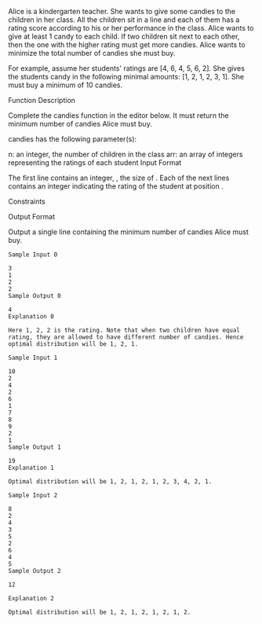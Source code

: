 Alice is a kindergarten teacher. She wants to give some candies to the children in her class.  All the children sit in a line and each of them has a rating score according to his or her performance in the class.  Alice wants to give at least 1 candy to each child. If two children sit next to each other, then the one with the higher rating must get more candies. Alice wants to minimize the total number of candies she must buy.

For example, assume her students' ratings are [4, 6, 4, 5, 6, 2]. She gives the students candy in the following minimal amounts: [1, 2, 1, 2, 3, 1]. She must buy a minimum of 10 candies.

Function Description

Complete the candies function in the editor below. It must return the minimum number of candies Alice must buy.

candies has the following parameter(s):

n: an integer, the number of children in the class
arr: an array of integers representing the ratings of each student
Input Format

The first line contains an integer, , the size of . 
Each of the next  lines contains an integer  indicating the rating of the student at position .

Constraints

Output Format

Output a single line containing the minimum number of candies Alice must buy.

```
Sample Input 0

3
1
2
2
Sample Output 0

4
Explanation 0

Here 1, 2, 2 is the rating. Note that when two children have equal rating, they are allowed to have different number of candies. Hence optimal distribution will be 1, 2, 1.
```

```
Sample Input 1

10
2
4
2
6
1
7
8
9
2
1
Sample Output 1

19
Explanation 1

Optimal distribution will be 1, 2, 1, 2, 1, 2, 3, 4, 2, 1.
```

```
Sample Input 2

8
2
4
3
5
2
6
4
5
Sample Output 2

12

Explanation 2

Optimal distribution will be 1, 2, 1, 2, 1, 2, 1, 2.
```